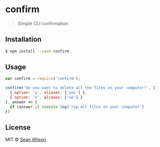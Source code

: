 # confirm

> Simple CLI confirmation

## Installation

```sh
$ npm install --save confirm
```

## Usage

```js
var confirm = require('confirm');

confirm('Do you want to delete all the files on your computer?', [
  { option: 'y', aliases: ['yes'] },
  { option: 'n', aliases: ['no'] }
], answer => {
  if (answer.y) console.log('rip all files on your computer')
})
```

## License

MIT © [Sean Wilson](https://imsean.me)
